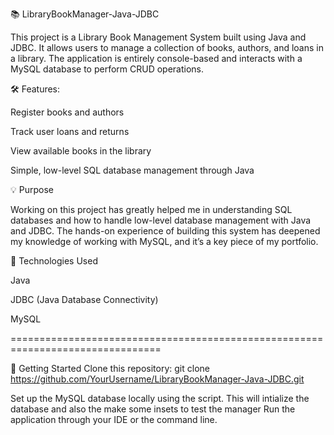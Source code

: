📚 LibraryBookManager-Java-JDBC

This project is a Library Book Management System built using Java and JDBC. It allows users to manage a collection of books, authors, and loans in a library. The application is entirely console-based and interacts with a MySQL database to perform CRUD operations.

🛠 Features:

Register books and authors

Track user loans and returns

View available books in the library

Simple, low-level SQL database management through Java


💡 Purpose

Working on this project has greatly helped me in understanding SQL databases and how to handle low-level database management with Java and JDBC. The hands-on experience of building this system has deepened my knowledge of working with MySQL, and it’s a key piece of my portfolio.

🔧 Technologies Used

Java

JDBC (Java Database Connectivity)

MySQL


================================================================================


🚀 Getting Started
Clone this repository:
git clone https://github.com/YourUsername/LibraryBookManager-Java-JDBC.git


Set up the MySQL database locally using the script. This will intialize the database and also the make some insets to test the manager
Run the application through your IDE or the command line.
